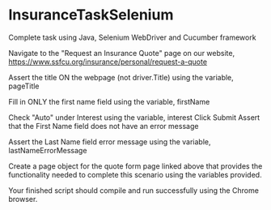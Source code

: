 # InsuranceTaskSelenium
Complete task using Java, Selenium WebDriver and Cucumber framework

Navigate to the "Request an Insurance Quote" page on our website, https://www.ssfcu.org/insurance/personal/request-a-quote

Assert the title ON the webpage (not driver.Title) using the variable, pageTitle

Fill in ONLY the first name field using the variable, firstName

Check "Auto" under Interest using the variable, interest
Click Submit
Assert that the First Name field does not have an error message

Assert the Last Name field error message using the variable, lastNameErrorMessage

Create a page object for the quote form page linked above that provides the functionality needed to complete this scenario using the variables provided.

Your finished script should compile and run successfully using the Chrome browser.
